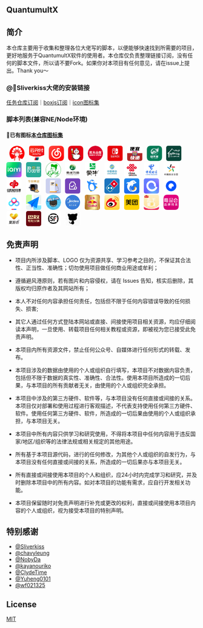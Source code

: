 ## QuantumultX

## 简介

本仓库主要用于收集和整理各位大佬写的脚本，以便能够快速找到所需要的项目，更好地服务于QuantumultX软件的使用者。本仓库仅负责整理链接订阅，没有任何的脚本文件，所以请不要Fork。如果你对本项目有任何意见，请在issue上提出。Thank you～

### @🌸Sliverkiss大佬的安装链接

[任务仓库订阅](https://gist.githubusercontent.com/Sliverkiss/a7496bd073820942b44a9b36874aaf4c/raw/sliverkiss.gallery.json)｜[boxjs订阅](https://gist.githubusercontent.com/Sliverkiss/18bd01be356360a8065a21ea71685ad3/raw/sliverkiss.boxjs.json)｜[icon图标集](https://raw.githubusercontent.com/Sliverkiss/QuantumultX/main/sliverkiss.icons.json)

### 脚本列表(兼容NE/Node环境)

#### 🌟已有图标[本仓库图标集](https://github.com/Xhy333/QuantumultX/blob/main/Files.icons.json)

&nbsp;&nbsp;<img src="https://raw.githubusercontent.com/Xhy333/QuantumultX/main/icon/Bwcj.png" style="border-radius: 5px;" width="40px">
&nbsp;&nbsp;<img src="https://raw.githubusercontent.com/Xhy333/QuantumultX/main/icon/Ysf.png" style="border-radius: 5px;" width="40px">
&nbsp;&nbsp;<img src="https://raw.githubusercontent.com/Xhy333/QuantumultX/main/icon/Wyyyy.png" style="border-radius: 5px;" width="40px">
&nbsp;&nbsp;<img src="https://raw.githubusercontent.com/Xhy333/QuantumultX/main/icon/Mxbc.png" style="border-radius: 5px;" width="40px">
&nbsp;&nbsp;<img src="https://raw.githubusercontent.com/Xhy333/QuantumultX/main/icon/Nfsq.png" style="border-radius: 5px;" width="40px">
&nbsp;&nbsp;<img src="https://raw.githubusercontent.com/Xhy333/QuantumultX/main/icon/Switch.png" style="border-radius: 5px;" width="40px">
&nbsp;&nbsp;<img src="https://raw.githubusercontent.com/Xhy333/QuantumultX/main/icon/Kjh.png" style="border-radius: 5px;" width="40px">
&nbsp;&nbsp;<img src="https://raw.githubusercontent.com/Xhy333/QuantumultX/main/icon/Yht.png" style="border-radius: 5px;" width="40px">
&nbsp;&nbsp;<img src="https://raw.githubusercontent.com/Xhy333/QuantumultX/main/icon/Mnyyshj.png" style="border-radius: 5px;" width="40px">
&nbsp;&nbsp;<img src="https://raw.githubusercontent.com/Xhy333/QuantumultX/main/icon/Iqiyi.png" style="border-radius: 5px;" width="40px">
&nbsp;&nbsp;<img src="https://raw.githubusercontent.com/Xhy333/QuantumultX/main/icon/Jph.png" style="border-radius: 5px;" width="40px">
&nbsp;&nbsp;<img src="https://raw.githubusercontent.com/Xhy333/QuantumultX/main/icon/Hsay.png" style="border-radius: 5px;" width="40px">
&nbsp;&nbsp;<img src="https://raw.githubusercontent.com/Xhy333/QuantumultX/main/icon/Gzxj.png" style="border-radius: 5px;" width="40px">
&nbsp;&nbsp;<img src="https://raw.githubusercontent.com/Xhy333/QuantumultX/main/icon/Mn.png" style="border-radius: 5px;" width="40px">
&nbsp;&nbsp;<img src="https://raw.githubusercontent.com/Xhy333/QuantumultX/main/icon/10086.png" style="border-radius: 5px;" width="40px">
&nbsp;&nbsp;<img src="https://raw.githubusercontent.com/Xhy333/QuantumultX/main/icon/10010.png" style="border-radius: 5px;" width="40px">
&nbsp;&nbsp;<img src="https://raw.githubusercontent.com/Xhy333/QuantumultX/main/icon/10001.png" style="border-radius: 5px;" width="40px">
&nbsp;&nbsp;<img src="https://raw.githubusercontent.com/Xhy333/QuantumultX/main/icon/Zgtycp.png" style="border-radius: 5px;" width="40px">
&nbsp;&nbsp;<img src="https://raw.githubusercontent.com/Xhy333/QuantumultX/main/icon/Zgflcp.png" style="border-radius: 5px;" width="40px">
&nbsp;&nbsp;<img src="https://raw.githubusercontent.com/Xhy333/QuantumultX/main/icon/Jrhj.png" style="border-radius: 5px;" width="40px">
&nbsp;&nbsp;<img src="https://raw.githubusercontent.com/Xhy333/QuantumultX/main/icon/Mryj.png" style="border-radius: 5px;" width="40px">
&nbsp;&nbsp;<img src="https://raw.githubusercontent.com/Xhy333/QuantumultX/main/icon/Wxzfyyh.png" style="border-radius: 5px;" width="40px">
&nbsp;&nbsp;<img src="https://raw.githubusercontent.com/Xhy333/QuantumultX/main/icon/Pgsh.png" style="border-radius: 5px;" width="40px">
&nbsp;&nbsp;<img src="https://raw.githubusercontent.com/Xhy333/QuantumultX/main/icon/Dlm.png" style="border-radius: 5px;" width="40px">
&nbsp;&nbsp;<img src="https://raw.githubusercontent.com/Xhy333/QuantumultX/main/icon/Xclx.png" style="border-radius: 5px;" width="40px">
&nbsp;&nbsp;<img src="https://raw.githubusercontent.com/Xhy333/QuantumultX/main/icon/Alyp.png" style="border-radius: 5px;" width="40px">
&nbsp;&nbsp;<img src="https://raw.githubusercontent.com/Xhy333/QuantumultX/main/icon/Quark.png" style="border-radius: 5px;" width="40px">
&nbsp;&nbsp;<img src="https://raw.githubusercontent.com/Xhy333/QuantumultX/main/icon/Bdyp.png" style="border-radius: 5px;" width="40px">
&nbsp;&nbsp;<img src="https://raw.githubusercontent.com/Xhy333/QuantumultX/main/icon/Gddc.png" style="border-radius: 5px;" width="40px">
&nbsp;&nbsp;<img src="https://raw.githubusercontent.com/Xhy333/QuantumultX/main/icon/Aoliao.png" style="border-radius: 5px;" width="40px">
&nbsp;&nbsp;<img src="https://raw.githubusercontent.com/Xhy333/QuantumultX/main/icon/Midea.png" style="border-radius: 5px;" width="40px">
&nbsp;&nbsp;<img src="https://raw.githubusercontent.com/Xhy333/QuantumultX/main/icon/Hn.png" style="border-radius: 5px;" width="40px">
&nbsp;&nbsp;<img src="https://raw.githubusercontent.com/Xhy333/QuantumultX/main/icon/Wb.png" style="border-radius: 5px;" width="40px">
&nbsp;&nbsp;<img src="https://raw.githubusercontent.com/Xhy333/QuantumultX/main/icon/Mt.png" style="border-radius: 5px;" width="40px">
&nbsp;&nbsp;<img src="https://raw.githubusercontent.com/Xhy333/QuantumultX/main/icon/Haitmwg.png" style="border-radius: 5px;" width="40px">
&nbsp;&nbsp;<img src="https://raw.githubusercontent.com/Xhy333/QuantumultX/main/icon/Wph.png" style="border-radius: 5px;" width="40px">
&nbsp;&nbsp;<img src="https://raw.githubusercontent.com/Xhy333/QuantumultX/main/icon/Fyh.png" style="border-radius: 5px;" width="40px">
&nbsp;&nbsp;<img src="https://raw.githubusercontent.com/Xhy333/QuantumultX/main/icon/Banuhg.png" style="border-radius: 5px;" width="40px">
&nbsp;&nbsp;<img src="https://raw.githubusercontent.com/Xhy333/QuantumultX/main/icon/Sfsy.png" style="border-radius: 5px;" width="40px">
&nbsp;&nbsp;<img src="https://raw.githubusercontent.com/Xhy333/QuantumultX/main/icon/Missevan.png" style="border-radius: 5px;" width="40px">















 ## 免责声明
* 项目内所涉及脚本、LOGO 仅为资源共享、学习参考之目的，不保证其合法性、正当性、准确性；切勿使用项目做任何商业用途或牟利；

* 遵循避风港原则，若有图片和内容侵权，请在 Issues 告知，核实后删除，其版权均归原作者及其网站所有；
* 本人不对任何内容承担任何责任，包括但不限于任何内容错误导致的任何损失、损害;
* 其它人通过任何方式登陆本网站或直接、间接使用项目相关资源，均应仔细阅读本声明，一旦使用、转载项目任何相关教程或资源，即被视为您已接受此免责声明。

* 本项目内所有资源文件，禁止任何公众号、自媒体进行任何形式的转载、发布。

* 本项目涉及的数据由使用的个人或组织自行填写，本项目不对数据内容负责，包括但不限于数据的真实性、准确性、合法性。使用本项目所造成的一切后果，与本项目的所有贡献者无关，由使用的个人或组织完全承担。

* 本项目中涉及的第三方硬件、软件等，与本项目没有任何直接或间接的关系。本项目仅对部署和使用过程进行客观描述，不代表支持使用任何第三方硬件、软件。使用任何第三方硬件、软件，所造成的一切后果由使用的个人或组织承担，与本项目无关。

* 本项目中所有内容只供学习和研究使用，不得将本项目中任何内容用于违反国家/地区/组织等的法律法规或相关规定的其他用途。

* 所有基于本项目源代码，进行的任何修改，为其他个人或组织的自发行为，与本项目没有任何直接或间接的关系，所造成的一切后果亦与本项目无关。

* 所有直接或间接使用本项目的个人和组织，应24小时内完成学习和研究，并及时删除本项目中的所有内容。如对本项目的功能有需求，应自行开发相关功能。

* 本项目保留随时对免责声明进行补充或更改的权利，直接或间接使用本项目内容的个人或组织，视为接受本项目的特别声明。


## 特别感谢
*  [@Sliverkiss](https://github.com/Sliverkiss)
*  [@chavyleung](https://github.com/chavyleung) 
*  [@NobyDa](https://github.com/NobyDa)   
*  [@kayanouriko](https://github.com/kayanouriko)
*  [@ClydeTime](https://github.com/ClydeTime)
*  [@Yuheng0101](https://github.com/Yuheng0101)
*  [@wf021325](https://github.com/wf021325)


## License

[MIT](LICENSE)

